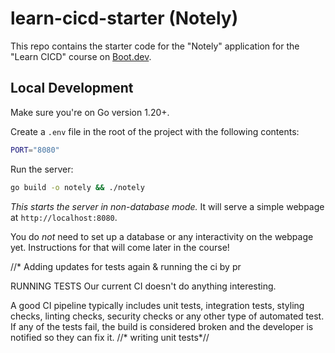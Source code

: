 # learn-cicd-starter (Notely)

This repo contains the starter code for the "Notely" application for the "Learn CICD" course on [Boot.dev](https://boot.dev).

## Local Development

Make sure you're on Go version 1.20+.

Create a `.env` file in the root of the project with the following contents:

```bash
PORT="8080"
```

Run the server:

```bash
go build -o notely && ./notely
```

*This starts the server in non-database mode.* It will serve a simple webpage at `http://localhost:8080`.

You do *not* need to set up a database or any interactivity on the webpage yet. Instructions for that will come later in the course!

//* Adding updates for tests again & running the ci by pr


RUNNING TESTS
Our current CI doesn't do anything interesting.

A good CI pipeline typically includes unit tests, integration tests, styling checks, linting checks, security checks or any other type of automated test. If any of the tests fail, the build is considered broken and the developer is notified so they can fix it.
//* writing unit tests*//
